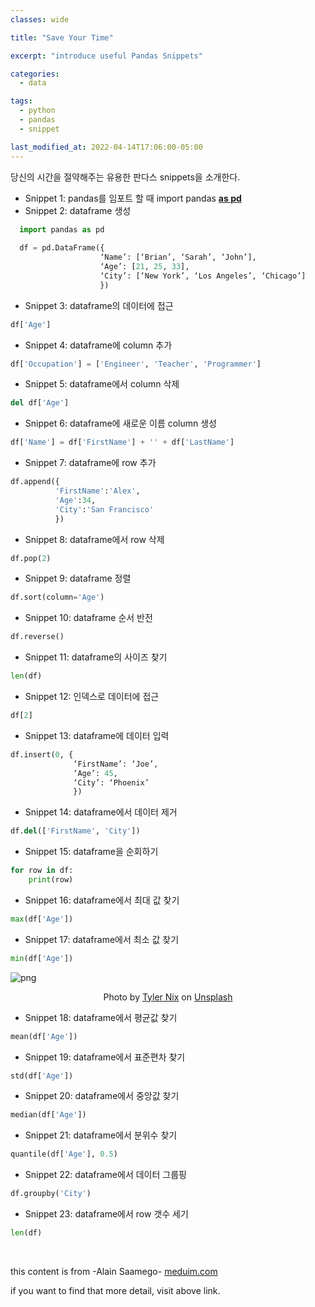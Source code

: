 ```yaml
---
classes: wide

title: "Save Your Time"

excerpt: "introduce useful Pandas Snippets"

categories:
  - data

tags:
  - python
  - pandas
  - snippet

last_modified_at: 2022-04-14T17:06:00-05:00
---
```


당신의 시간을 절약해주는 유용한 판다스 snippets을 소개한다.

* Snippet 1: pandas를 임포트 할 때 import pandas **<u>as pd</u>**
* Snippet 2: dataframe 생성

```python
  import pandas as pd
  
  df = pd.DataFrame({
                    ‘Name’: [‘Brian’, ‘Sarah’, ‘John’],
                    ‘Age’: [21, 25, 33],
                    ‘City’: [‘New York’, ‘Los Angeles’, ‘Chicago’]
                    })
```

* Snippet 3: dataframe의 데이터에 접근

```python
df['Age']
```

* Snippet 4: dataframe에 column 추가

```python
df['Occupation'] = ['Engineer', 'Teacher', 'Programmer']
```

* Snippet 5: dataframe에서 column 삭제

```python
del df['Age']
```

* Snippet 6: dataframe에 새로운 이름 column 생성

```python
df['Name'] = df['FirstName'] + '' + df['LastName']
```

* Snippet 7: dataframe에 row 추가

```python
df.append({
          'FirstName':'Alex',
          'Age':34,
          'City':'San Francisco'
          })
```

* Snippet 8: dataframe에서 row 삭제

```python
df.pop(2)
```

* Snippet 9: dataframe 정렬

```python
df.sort(column='Age')
```

* Snippet 10: dataframe 순서 반전

```python
df.reverse()
```

* Snippet 11: dataframe의 사이즈 찾기

```python
len(df)
```

* Snippet 12: 인덱스로 데이터에 접근

```python
df[2]
```

* Snippet 13: dataframe에 데이터 입력

```python
df.insert(0, {
              ‘FirstName’: ‘Joe’,
              ‘Age’: 45,
              ‘City’: ‘Phoenix’
              })
```

* Snippet 14: dataframe에서 데이터 제거

```python
df.del(['FirstName', 'City'])
```

* Snippet 15: dataframe을 순회하기

```python
for row in df:
    print(row)
```

* Snippet 16: dataframe에서 최대 값 찾기

```python
max(df['Age'])
```

* Snippet 17: dataframe에서 최소 값 찾기

```python
min(df['Age'])
```

![png](https://images.unsplash.com/photo-1511466422904-ecdbc68407a1?ixlib=rb-1.2.1&ixid=MnwxMjA3fDB8MHxwaG90by1wYWdlfHx8fGVufDB8fHx8&auto=format&fit=crop&w=1287&q=80)
<p align="center">Photo by <a href="https://unsplash.com/@nixcreative">Tyler Nix</a> on <a href="https://unsplash.com">Unsplash</a></p> 

* Snippet 18: dataframe에서 평균값 찾기

```python
mean(df['Age'])
```

* Snippet 19: dataframe에서 표준편차 찾기

```python
std(df['Age'])
```

* Snippet 20: dataframe에서 중앙값 찾기

```python
median(df['Age'])
```

* Snippet 21: dataframe에서 분위수 찾기

```python
quantile(df['Age'], 0.5)
```

* Snippet 22: dataframe에서 데이터 그룹핑

```python
df.groupby('City')
```

* Snippet 23: dataframe에서 row 갯수 세기

```python
len(df)
```
<br>


this content is from -Alain Saamego- [meduim.com](https://medium.com/@alains/23-python-pandas-snippets-that-will-saveyou-time-368436894efe)

if you want to find that more detail, visit above link.


